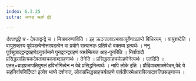 ```yaml
---
index: 6.3.25
sutra: आनङ् ऋतो द्वंद्वे

---
```

_देवताद्वंद्वे च_ - देवताद्वन्द्वे च । मित्रावरुणाविति । इह ऋदन्तत्वाऽभावात्पूर्वेणाऽप्राप्ते विधिरयम् । वायुशब्देति । वायुशब्दस्य पूर्वपदत्वेनोत्तरपदत्वेन वा प्रयोगे सत्यानङः प्रतिषेधो वक्तव्य इत्यर्थः । ननु पूर्वसूत्राद्द्वन्द्वग्रहणेऽनुवर्तमाने पुनद्र्वन्द्वग्रहणं व्यर्थमित्यत आह-पुनरिति । निर्वापादौ प्रसिद्धसाहित्यकदेवतावाचकशब्दग्रहणार्थः । तेनेति । प्रसिद्धसाहचर्यग्रहणेनेत्यर्थः । एतदिति । एतत्=ब्राहृप्रजापतियुगलं हविर्भागित्वेन न वेदे प्रसिद्धमित्यर्थः । नापि लोके इति । प्रौढिवादमात्रमेवेदम्,वेदे ये सहनिर्वापनिर्दिष्टाः॑ इत्येव भाष्ये दर्शनात्, लोकप्रसिद्धसाहचर्यग्रहणे पार्वतीपरमेआरावित्यादावतिप्रसङ्गाच्च ।